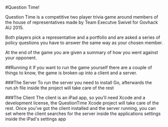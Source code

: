 #Question Time!

Question Time is a competitive two player trivia game around members of the house of representatives made by Team Executve Swivel for Govhack AU 2015.

Both players pick a representative and a portfolio and are asked a series of policy questions you have to answer the same way as your chosen member.

At the end of the game you are given a summary of how you went against your opponent.

##Running it
If you want to run the game yourself there are a couple of things to know, the game is broken up into a client and a server.

###The Server
To run the server you need to install Go, afterwards the run.sh file inside the project will take care of the rest

###The Client
The client is an iPad app, so you'll need Xcode and a development license, the QuestionTime Xcode project will take care of the rest.
Once you've got the client installed and the server running, you can set where the client searches for the server inside the applications settings inside the iPad's settings app
